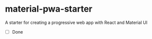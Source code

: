 # material-pwa-starter
A starter for creating a progressive web app with React and Material UI

- [ ] Done
